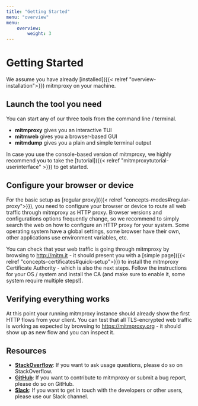 ```yaml
---
title: "Getting Started"
menu: "overview"
menu:
    overview:
        weight: 3
---
```


# Getting Started

We assume you have already [installed]({{< relref "overview-installation">}}) mitmproxy on
your machine.


## Launch the tool you need

You can start any of our three tools from the command line / terminal.

  * **mitmproxy** gives you an interactive TUI
  * **mitmweb** gives you a browser-based GUI
  * **mitmdump** gives you a plain and simple terminal output

In case you use the console-based version of mitmproxy, we highly recommend you to take the [tutorial]({{< relref "mitmproxytutorial-userinterface" >}}) to get started.


## Configure your browser or device

For the basic setup as [regular proxy]({{< relref
"concepts-modes#regular-proxy">}}), you need to configure your browser or device
to route all web traffic through mitmproxy as HTTP proxy. Browser versions and
configurations options frequently change, so we recommend to simply search the
web on how to configure an HTTP proxy for your system. Some operating system
have a global settings, some browser have their own, other applications use
environment variables, etc.

You can check that your web traffic is going through mitmproxy by browsing to
http://mitm.it - it should present you with a [simple page]({{< relref
"concepts-certificates#quick-setup">}}) to install the mitmproxy Certificate
Authority - which is also the next steps. Follow the instructions for your OS /
system and install the CA (and make sure to enable it, some system require
multiple steps!).


## Verifying everything works

At this point your running mitmproxy instance should already show the first HTTP
flows from your client. You can test that all TLS-encrypted web traffic is
working as expected by browsing to https://mitmproxy.org - it should show up as
new flow and you can inspect it.


## Resources

* [**StackOverflow**](https://stackoverflow.com/questions/tagged/mitmproxy): If you want to ask usage questions, please do so on StackOverflow.
* [**GitHub**](https://github.com/mitmproxy/): If you want to contribute to mitmproxy or submit a bug report, please do so on GitHub.
* [**Slack**](https://mitmproxy.slack.com): If you want to get in touch with the developers or other users, please use our Slack channel.
